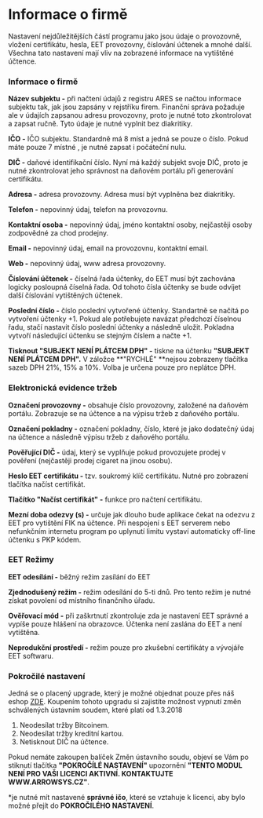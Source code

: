 # Informace o firmě

Nastavení nejdůležitějších částí programu jako jsou údaje o provozovně, vložení certifikátu, hesla, EET provozovny, číslování účtenek a mnohé další. Všechna tato nastavení mají vliv na zobrazené informace na vytištěné účtence.

### Informace o firmě

**Název subjektu -** při načtení údajů z registru ARES se načtou informace subjektu tak, jak jsou zapsány v rejstříku firem. Finanční správa požaduje ale v údajích zapsanou adresu provozovny, proto je nutné toto zkontrolovat a zapsat ručně. Tyto údaje je nutné vyplnit bez diakritiky.

**IČO -** IČO subjektu. Standardně má 8 míst a jedná se pouze o číslo. Pokud máte pouze 7 místné , je nutné zapsat i počáteční nulu.

**DIČ -** daňové identifikační číslo. Nyní má každý subjekt svoje DIČ, proto je nutné zkontrolovat jeho správnost na daňovém portálu při generování certifikátu.

**Adresa -** adresa provozovny. Adresa musí být vyplněna bez diakritiky.

**Telefon -** nepovinný údaj, telefon na provozovnu.

**Kontaktní osoba -** nepovinný údaj, jméno kontaktní osoby, nejčastěji osoby zodpovědné za chod prodejny.

**Email -** nepovinný údaj, email na provozovnu, kontaktní email.

**Web -** nepovinný údaj, www adresa provozovny.

**Číslování účtenek -** číselná řada účtenky, do EET musí být zachována logicky posloupná číselná řada. Od tohoto čísla účtenky se bude odvíjet další číslování vytištěných účtenek.

**Poslední číslo -** číslo poslední vytvořené účtenky. Standartně se načítá po vytvoření účtenky +1. Pokud ale potřebujete navázat předchozí číselnou řadu, stačí nastavit číslo poslední účtenky a následně uložit. Pokladna vytvoří následující účtenku se stejným číslem a načte +1.

**Tisknout "SUBJEKT NENÍ PLÁTCEM DPH" -** tiskne na účtenku **"SUBJEKT NENÍ PLÁTCEM DPH".** V záložce **"RYCHLÉ" **nejsou zobrazeny tlačítka sazeb DPH 21%, 15% a 10%. Volba je určena pouze pro neplátce DPH.

### Elektronická evidence tržeb

**Označení provozovny -** obsahuje číslo provozovny, založené na daňovém portálu. Zobrazuje se na účtence a na výpisu tržeb z daňového portálu.

**Označení pokladny -** označení pokladny, číslo, které je jako dodatečný údaj na účtence a následně výpisu tržeb z daňového portálu.

**Pověřující DIČ -** údaj, který se vyplňuje pokud provozujete prodej v pověření \(nejčastěji prodej cigaret na jinou osobu\).

**Heslo EET certifikátu -** tzv. soukromý klíč certifikátu. Nutné pro zobrazení tlačítka načíst certifikát.

**Tlačítko "Načíst certifikát" -** funkce pro načtení certifikátu.

**Mezní doba odezvy \(s\) -** určuje jak dlouho bude aplikace čekat na odezvu z EET pro vytištění FIK na účtence. Při nespojení s EET serverem nebo nefunkčním internetu program po uplynutí limitu vystaví automaticky off-line účtenku s PKP kódem.

### EET Režimy

**EET odesílání -** běžný režim zasílání do EET

**Zjednodušený režim -** režim odesílání do 5-ti dnů. Pro tento režim je nutné získat povolení od místního finančního úřadu.

**Ověřovací mód -** při zaškrtnutí zkontroluje zda je nastavení EET správné a vypíše pouze hlášení na obrazovce. Účtenka není zaslána do EET a není vytištěna.

**Neprodukční prostředí -** režim pouze pro zkušební certifikáty a vývojáře EET softwaru.

### Pokročilé nastavení

Jedná se o placený upgrade, který je možné objednat pouze přes náš eshop [ZDE](https://www.arrowsys.cz/cs/lilka-aktualizace-zmeny-ustavniho-soudu-od-132018). Koupením tohoto upgradu si zajistíte možnost vypnutí změn schválených ústavním soudem, které platí od 1.3.2018

1. Neodesílat tržby Bitcoinem.
2. Neodesílat tržby kreditní kartou.
3. Netisknout DIČ na účtence.

Pokud nemáte zakoupen balíček Změn ústavního soudu, objeví se Vám po stiknutí tlačítka **"POKROČÍLÉ NASTAVENÍ"** upozornění **"TENTO MODUL NENÍ PRO VAŠI LICENCI AKTIVNÍ. KONTAKTUJTE WWW.ARROWSYS.CZ"**.

\*je nutné mít nastavené **správné ičo**, které se vztahuje k licenci, aby bylo možné přejít do **POKROČILÉHO NASTAVENÍ**.



